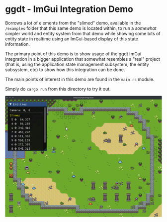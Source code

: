 # ggdt - ImGui Integration Demo

Borrows a lot of elements from the "slimed" demo, available in the `/examples` folder that this same demo is located
within, to run a _somewhat_ simpler world and entity system from that demo while showing some bits of entity state
in realtime using an ImGui-based display of this state information.

The primary point of this demo is to show usage of the ggdt ImGui integration in a bigger application that somewhat
resembles a "real" project (that is, using the application state management subsystem, the entity subsystem, etc) to
show how this integration can be done.

The main points of interest in this demo are found in the `main.rs` module.

Simply do `cargo run` from this directory to try it out.

![](screenshot.png)
